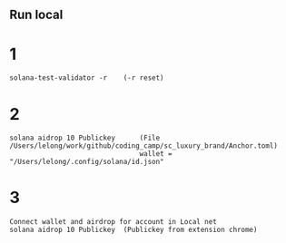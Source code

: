 ## Run local

# 1

    solana-test-validator -r	(-r reset)

# 2

    solana aidrop 10 Publickey	 	(File /Users/lelong/work/github/coding_camp/sc_luxury_brand/Anchor.toml)
    								wallet = "/Users/lelong/.config/solana/id.json"

# 3

    Connect wallet and airdrop for account in Local net
    solana aidrop 10 Publickey	(Publickey from extension chrome)
